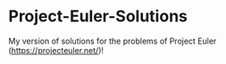 # Project-Euler-Solutions
My version of solutions for the problems of Project Euler (https://projecteuler.net/)!  
